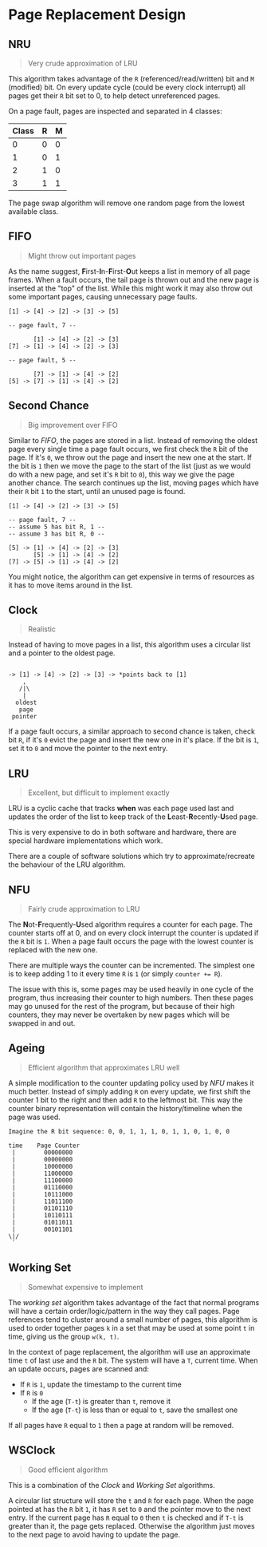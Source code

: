 # Page Replacement Design

## NRU

> Very crude approximation of LRU

This algorithm takes advantage of the `R` (referenced/read/written) bit and `M` (modified) bit. On every update cycle (could be every clock interrupt) all pages get their `R` bit set to 0, to help detect unreferenced pages.

On a page fault, pages are inspected and separated in 4 classes:

Class | R | M
------|---|---
0     | 0 | 0
1     | 0 | 1
2     | 1 | 0
3     | 1 | 1

The page swap algorithm will remove one random page from the lowest available class.

## FIFO

> Might throw out important pages

As the name suggest, **F**irst-**I**n-**F**irst-**O**ut keeps a list in memory of all page frames. When a fault occurs, the tail page is thrown out and the new page is inserted at the "top" of the list. While this might work it may also throw out some important pages, causing unnecessary page faults.

```text
[1] -> [4] -> [2] -> [3] -> [5]

-- page fault, 7 --

       [1] -> [4] -> [2] -> [3]
[7] -> [1] -> [4] -> [2] -> [3]

-- page fault, 5 --

       [7] -> [1] -> [4] -> [2]
[5] -> [7] -> [1] -> [4] -> [2]
```

## Second Chance

> Big improvement over FIFO

Similar to *FIFO*, the pages are stored in a list. Instead of removing the oldest page every single time a page fault occurs, we first check the `R` bit of the page. If it's `0`, we throw out the page and insert the new one at the start. If the bit is `1` then we move the page to the start of the list (just as we would do with a new page, and set it's `R` bit to `0`), this way we give the page another chance. The search continues up the list, moving pages which have their `R` bit `1` to the start, until an unused page is found.

```text
[1] -> [4] -> [2] -> [3] -> [5]

-- page fault, 7 --
-- assume 5 has bit R, 1 --
-- assume 3 has bit R, 0 --

[5] -> [1] -> [4] -> [2] -> [3]
       [5] -> [1] -> [4] -> [2]
[7] -> [5] -> [1] -> [4] -> [2]
```

You might notice, the algorithm can get expensive in terms of resources as it has to move items around in the list.

## Clock

> Realistic

Instead of having to move pages in a list, this algorithm uses a circular list and a pointer to the oldest page.

```text

-> [1] -> [4] -> [2] -> [3] -> *points back to [1]
    ,
   /|\
    |
  oldest
   page
 pointer
```

If a page fault occurs, a similar approach to second chance is taken, check bit `R`, if it's `0` evict the page and insert the new one in it's place. If the bit is `1`, set it to `0` and move the pointer to the next entry.

## LRU

> Excellent, but difficult to implement exactly

LRU is a cyclic cache that tracks **when** was each page used last and updates the order of the list to keep track of the **L**east-**R**ecently-**U**sed page.

This is very expensive to do in both software and hardware, there are special hardware implementations which work.

There are a couple of software solutions which try to approximate/recreate the behaviour of the LRU algorithm.

## NFU

> Fairly crude approximation to LRU

The **N**ot-**F**requently-**U**sed algorithm requires a counter for each page. The counter starts off at 0, and on every clock interrupt the counter is updated if the `R` bit is `1`. When a page fault occurs the page with the lowest counter is replaced with the new one.

There are multiple ways the counter can be incremented. The simplest one is to keep adding 1 to it every time `R` is `1` (or simply `counter += R`).

The issue with this is, some pages may be used heavily in one cycle of the program, thus increasing their counter to high numbers. Then these pages may go unused for the rest of the program, but because of their high counters, they may never be overtaken by new pages which will be swapped in and out.

## Ageing

> Efficient algorithm that approximates LRU well

A simple modification to the counter updating policy used by *NFU* makes it much better. Instead of simply adding `R` on every update, we first shift the counter 1 bit to the right and then add `R` to the leftmost bit. This way the counter binary representation will contain the history/timeline when the page was used.

```text
Imagine the R bit sequence: 0, 0, 1, 1, 1, 0, 1, 1, 0, 1, 0, 0

time    Page Counter
 |        00000000
 |        00000000
 |        10000000
 |        11000000
 |        11100000
 |        01110000
 |        10111000
 |        11011100
 |        01101110
 |        10110111
 |        01011011
 |        00101101
\|/
 `
```

## Working Set

> Somewhat expensive to implement

The *working set* algorithm takes advantage of the fact that normal programs will have a certain order/logic/pattern in the way they call pages. Page references tend to cluster around a small number of pages, this algorithm is used to order together pages `k` in a set that may be used at some point `t` in time, giving us the group `w(k, t)`.

In the context of page replacement, the algorithm will use an approximate time `t` of last use and the `R` bit. The system will have a `T`, current time. When an update occurs, pages are scanned and:

* If `R` is `1`, update the timestamp to the current time
* If `R` is `0`
  * If the age (`T-t`) is greater than `t`, remove it
  * If the age (`T-t`) is less than or equal to `t`, save the smallest one

If all pages have `R` equal to `1` then a page at random will be removed.

## WSClock

> Good efficient algorithm

This is a combination of the *Clock* and *Working Set* algorithms.

A circular list structure will store the `t` and `R` for each page. When the page pointed at has the `R` bit `1`, it has `R` set to `0` and the pointer move to the next entry. If the current page has `R` equal to `0` then `t` is checked and if `T-t` is greater than it, the page gets replaced. Otherwise the algorithm just moves to the next page to avoid having to update the page.
